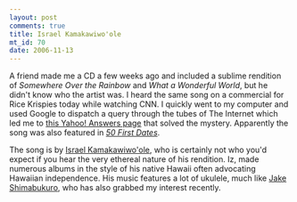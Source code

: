 ```yaml
--- 
layout: post
comments: true
title: Israel Kamakawiwo'ole
mt_id: 70
date: 2006-11-13
---
```

A friend made me a CD a few weeks ago and included a sublime rendition of <i>Somewhere Over the Rainbow</i> and <i>What a Wonderful World</i>, but he didn't know who the artist was.  I heard the same song on a commercial for Rice Krispies today while watching CNN.  I quickly went to my computer and used Google to dispatch a query through the tubes of The Internet which led me to [this Yahoo! Answers page](http://answers.yahoo.com/question/index?qid=20061003162121AADpJlo) that solved the mystery.  Apparently the song was also featured in <i>[50 First Dates](http://www.imdb.com/title/tt0343660/)</i>.

The song is by [Israel Kamakawiwo'ole](http://en.wikipedia.org/wiki/Israel_Kamakawiwo%27ole), who is certainly not who you'd expect if you hear the very ethereal nature of his rendition.  Iz, made numerous albums in the style of his native Hawaii often advocating Hawaiian independence.  His music features a lot of ukulele, much like [Jake Shimabukuro](http://en.wikipedia.org/wiki/Jake_Shimabukuro), who has also grabbed my interest recently.
